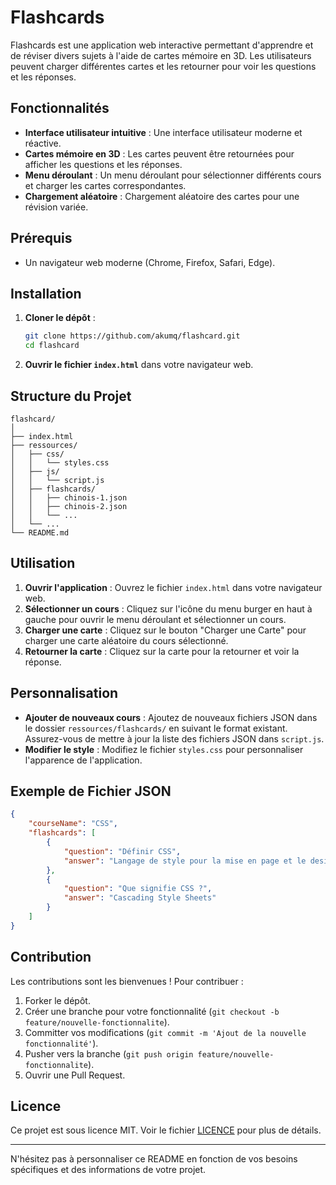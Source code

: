 # Flashcards 

Flashcards est une application web interactive permettant d'apprendre et de réviser divers sujets à l'aide de cartes mémoire en 3D. Les utilisateurs peuvent charger différentes cartes et les retourner pour voir les questions et les réponses.

## Fonctionnalités

- **Interface utilisateur intuitive** : Une interface utilisateur moderne et réactive.
- **Cartes mémoire en 3D** : Les cartes peuvent être retournées pour afficher les questions et les réponses.
- **Menu déroulant** : Un menu déroulant pour sélectionner différents cours et charger les cartes correspondantes.
- **Chargement aléatoire** : Chargement aléatoire des cartes pour une révision variée.

## Prérequis

- Un navigateur web moderne (Chrome, Firefox, Safari, Edge).

## Installation

1. **Cloner le dépôt** :
   ```bash
   git clone https://github.com/akumq/flashcard.git
   cd flashcard
   ```

2. **Ouvrir le fichier `index.html`** dans votre navigateur web.

## Structure du Projet

```
flashcard/
│
├── index.html
├── ressources/
│   ├── css/
│   │   └── styles.css
│   ├── js/
│   │   └── script.js
│   ├── flashcards/
│   │   ├── chinois-1.json
│   │   ├── chinois-2.json
│   │   └── ...
│   └── ...
└── README.md
```

## Utilisation

1. **Ouvrir l'application** : Ouvrez le fichier `index.html` dans votre navigateur web.
2. **Sélectionner un cours** : Cliquez sur l'icône du menu burger en haut à gauche pour ouvrir le menu déroulant et sélectionner un cours.
3. **Charger une carte** : Cliquez sur le bouton "Charger une Carte" pour charger une carte aléatoire du cours sélectionné.
4. **Retourner la carte** : Cliquez sur la carte pour la retourner et voir la réponse.

## Personnalisation

- **Ajouter de nouveaux cours** : Ajoutez de nouveaux fichiers JSON dans le dossier `ressources/flashcards/` en suivant le format existant. Assurez-vous de mettre à jour la liste des fichiers JSON dans `script.js`.
- **Modifier le style** : Modifiez le fichier `styles.css` pour personnaliser l'apparence de l'application.

## Exemple de Fichier JSON

```json
{
    "courseName": "CSS",
    "flashcards": [
        {
            "question": "Définir CSS",
            "answer": "Langage de style pour la mise en page et le design"
        },
        {
            "question": "Que signifie CSS ?",
            "answer": "Cascading Style Sheets"
        }
    ]
}
```

## Contribution

Les contributions sont les bienvenues ! Pour contribuer :

1. Forker le dépôt.
2. Créer une branche pour votre fonctionnalité (`git checkout -b feature/nouvelle-fonctionnalite`).
3. Committer vos modifications (`git commit -m 'Ajout de la nouvelle fonctionnalité'`).
4. Pusher vers la branche (`git push origin feature/nouvelle-fonctionnalite`).
5. Ouvrir une Pull Request.

## Licence

Ce projet est sous licence MIT. Voir le fichier [LICENCE](LICENCE) pour plus de détails.

---

N'hésitez pas à personnaliser ce README en fonction de vos besoins spécifiques et des informations de votre projet.
